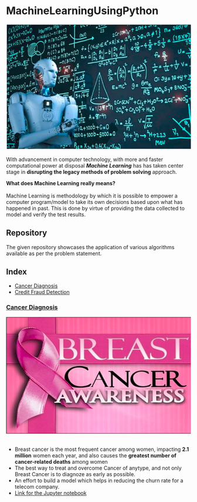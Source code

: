 # MachineLearningUsingPython
![image.PNG](images/banner.PNG)<br><br>
With advancement in computer technology, with more and faster computational power at disposal ___Machine Learning___ has has taken center stage in __disrupting the legacy methods of problem solving__ approach.<br>

__What does Machine Learning really means?__<br><br>
Machine Learning is methodology by which it is possible to empower a computer program/model to take its own decisions based upon what has happened in past. This is done by virtue of providing the data collected to model and verify the test results.<br>

## Repository 
The given repository showcases the application of various algorithms available as per the problem statement.

## Index

- [Cancer Diagnosis](#section1)<br>
- [Credit Fraud Detection](#section2)<br>

<a id=section1></a>
### [Cancer Diagnosis](./CancerDiagnosis)
![image.png](images/can1.PNG)<br><br>
- Breast cancer is the most frequent cancer among women, impacting __2.1 million__ women each year, and also causes the __greatest number of cancer-related deaths__ among women
- The best way to treat and overcome Cancer of anytype, and not only Breast Cancer is to diagnoze as early as possible.
- An effort to build a model which helps in reducing the churn rate for a telecom company.
- [Link for the Jupyter notebook](./CancerDiagnosis/Cancer_Diagnosis.ipynb)

